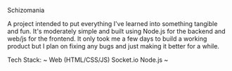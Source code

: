 Schizomania

A project intended to put everything I've learned into something tangible and fun. It's 
moderately simple and built using Node.js for the backend and web/js for the frontend. It
only took me a few days to build a working product but I plan on fixing any bugs and just
making it better for a while. 

Tech Stack:
~
Web (HTML/CSS/JS)
Socket.io
Node.js
~
